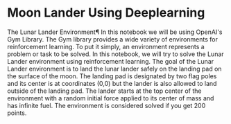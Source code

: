 # Moon Lander Using Deeplearning 
 The Lunar Lander Environment¶ In this notebook we will be using OpenAI's Gym Library. The Gym library provides a wide variety of environments for reinforcement learning. To put it simply, an environment represents a problem or task to be solved. In this notebook, we will try to solve the Lunar Lander environment using reinforcement learning.  The goal of the Lunar Lander environment is to land the lunar lander safely on the landing pad on the surface of the moon. The landing pad is designated by two flag poles and its center is at coordinates (0,0) but the lander is also allowed to land outside of the landing pad. The lander starts at the top center of the environment with a random initial force applied to its center of mass and has infinite fuel. The environment is considered solved if you get 200 points.
